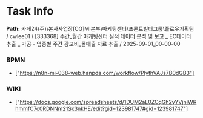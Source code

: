 # Task Info

**Path:** 카페24(주)\본사사업장\[CG]MI본부\마케팅센터\프론트빌더그룹\플로우기획팀 / cwlee01 / [333368] 주간_월간 마케팅센터 실적 데이터 분석 및 보고 _ EC데이터 추출 _ 가공 - 업종별 주간 광고비_몰매출 자료 추출 / 2025-09-01_00-00-00

### BPMN
- ["https://n8n-mi-038-web.hanpda.com/workflow/PIythVAJs7B0dGB3"]

### WIKI
- ["https://docs.google.com/spreadsheets/d/1DUM2aL0ZCqGh2yYVjnIWRhmmfC7c0RDNNm21Sx3nkHE/edit?gid=123981747#gid=123981747"]

